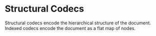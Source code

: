 # Structural Codecs

Structural codecs encode the hierarchical structure of the document. Indexed
codecs encode the document as a flat map of nodes.
